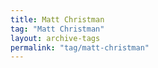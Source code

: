 ```yaml
---
title: Matt Christman
tag: "Matt Christman"
layout: archive-tags
permalink: "tag/matt-christman"
---
```

